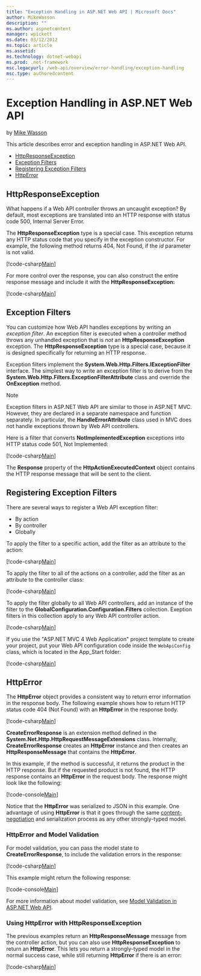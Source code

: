 ```yaml
---
title: "Exception Handling in ASP.NET Web API | Microsoft Docs"
author: MikeWasson
description: ""
ms.author: aspnetcontent
manager: wpickett
ms.date: 03/12/2012
ms.topic: article
ms.assetid: 
ms.technology: dotnet-webapi
ms.prod: .net-framework
msc.legacyurl: /web-api/overview/error-handling/exception-handling
msc.type: authoredcontent
---
```

Exception Handling in ASP.NET Web API
====================
by [Mike Wasson](https://github.com/MikeWasson)

This article describes error and exception handling in ASP.NET Web API.

- [HttpResponseException](#httpresponserexception)
- [Exception Filters](#exception_filters)
- [Registering Exception Filters](#registering_exception_filters)
- [HttpError](#httperror)

<a id="httpresponserexception"></a>
## HttpResponseException

What happens if a Web API controller throws an uncaught exception? By default, most exceptions are translated into an HTTP response with status code 500, Internal Server Error.

The **HttpResponseException** type is a special case. This exception returns any HTTP status code that you specify in the exception constructor. For example, the following method returns 404, Not Found, if the *id* parameter is not valid.

[!code-csharp[Main](exception-handling/samples/sample1.cs)]

For more control over the response, you can also construct the entire response message and include it with the **HttpResponseException:** 

[!code-csharp[Main](exception-handling/samples/sample2.cs)]

<a id="exception_filters"></a>
## Exception Filters

You can customize how Web API handles exceptions by writing an *exception filter*. An exception filter is executed when a controller method throws any unhandled exception that is *not* an **HttpResponseException** exception. The **HttpResponseException** type is a special case, because it is designed specifically for returning an HTTP response.

Exception filters implement the **System.Web.Http.Filters.IExceptionFilter** interface. The simplest way to write an exception filter is to derive from the **System.Web.Http.Filters.ExceptionFilterAttribute** class and override the **OnException** method.

> [!NOTE]
> Exception filters in ASP.NET Web API are similar to those in ASP.NET MVC. However, they are declared in a separate namespace and function separately. In particular, the **HandleErrorAttribute** class used in MVC does not handle exceptions thrown by Web API controllers.


Here is a filter that converts **NotImplementedException** exceptions into HTTP status code 501, Not Implemented:

[!code-csharp[Main](exception-handling/samples/sample3.cs)]

The **Response** property of the **HttpActionExecutedContext** object contains the HTTP response message that will be sent to the client.

<a id="registering_exception_filters"></a>
## Registering Exception Filters

There are several ways to register a Web API exception filter:

- By action
- By controller
- Globally

To apply the filter to a specific action, add the filter as an attribute to the action:

[!code-csharp[Main](exception-handling/samples/sample4.cs)]

To apply the filter to all of the actions on a controller, add the filter as an attribute to the controller class:

[!code-csharp[Main](exception-handling/samples/sample5.cs)]

To apply the filter globally to all Web API controllers, add an instance of the filter to the **GlobalConfiguration.Configuration.Filters** collection. Exeption filters in this collection apply to any Web API controller action.

[!code-csharp[Main](exception-handling/samples/sample6.cs)]

If you use the "ASP.NET MVC 4 Web Application" project template to create your project, put your Web API configuration code inside the `WebApiConfig` class, which is located in the App\_Start folder:

[!code-csharp[Main](exception-handling/samples/sample7.cs?highlight=5)]

<a id="httperror"></a>
## HttpError

The **HttpError** object provides a consistent way to return error information in the response body. The following example shows how to return HTTP status code 404 (Not Found) with an **HttpError** in the response body.

[!code-csharp[Main](exception-handling/samples/sample8.cs)]

**CreateErrorResponse** is an extension method defined in the **System.Net.Http.HttpRequestMessageExtensions** class. Internally, **CreateErrorResponse** creates an **HttpError** instance and then creates an **HttpResponseMessage** that contains the **HttpError**.

In this example, if the method is successful, it returns the product in the HTTP response. But if the requested product is not found, the HTTP response contains an **HttpError** in the request body. The response might look like the following:

[!code-console[Main](exception-handling/samples/sample9.cmd)]

Notice that the **HttpError** was serialized to JSON in this example. One advantage of using **HttpError** is that it goes through the same [content-negotiation](../formats-and-model-binding/content-negotiation.md) and serialization process as any other strongly-typed model.

### HttpError and Model Validation

For model validation, you can pass the model state to **CreateErrorResponse**, to include the validation errors in the response:

[!code-csharp[Main](exception-handling/samples/sample10.cs)]

This example might return the following response:

[!code-console[Main](exception-handling/samples/sample11.cmd)]

For more information about model validation, see [Model Validation in ASP.NET Web API](../formats-and-model-binding/model-validation-in-aspnet-web-api.md).

### Using HttpError with HttpResponseException

The previous examples return an **HttpResponseMessage** message from the controller action, but you can also use **HttpResponseException** to return an **HttpError**. This lets you return a strongly-typed model in the normal success case, while still returning **HttpError** if there is an error:

[!code-csharp[Main](exception-handling/samples/sample12.cs)]